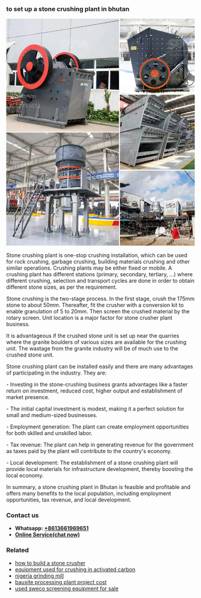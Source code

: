 <h3>to set up a stone crushing plant in bhutan</h3><img src='1703042595.jpg' alt=''><p>Stone crushing plant is one-stop crushing installation, which can be used for rock crushing, garbage crushing, building materials crushing and other similar operations. Crushing plants may be either fixed or mobile. A crushing plant has different stations (primary, secondary, tertiary, ...) where different crushing, selection and transport cycles are done in order to obtain different stone sizes, as per the requirement.</p><p>Stone crushing is the two-stage process. In the first stage, crush the 175mm stone to about 50mm. Thereafter, fit the crusher with a conversion kit to enable granulation of 5 to 20mm. Then screen the crushed material by the rotary screen. Unit location is a major factor for stone crusher plant business.</p><p>It is advantageous if the crushed stone unit is set up near the quarries where the granite boulders of various sizes are available for the crushing unit. The wastage from the granite industry will be of much use to the crushed stone unit.</p><p>Stone crushing plant can be installed easily and there are many advantages of participating in the industry. They are:</p><p>- Investing in the stone-crushing business grants advantages like a faster return on investment, reduced cost, higher output and establishment of market presence.</p><p>- The initial capital investment is modest, making it a perfect solution for small and medium-sized businesses.</p><p>- Employment generation: The plant can create employment opportunities for both skilled and unskilled labor.</p><p>- Tax revenue: The plant can help in generating revenue for the government as taxes paid by the plant will contribute to the country's economy.</p><p>- Local development: The establishment of a stone crushing plant will provide local materials for infrastructure development, thereby boosting the local economy.</p><p>In summary, a stone crushing plant in Bhutan is feasible and profitable and offers many benefits to the local population, including employment opportunities, tax revenue, and local development.</p><h3>Contact us</h3><ul><li><strong>Whatsapp:&nbsp;<a href="https://wa.me/8613661969651">+8613661969651</a></strong></li><li><a href="https://swt.shibang-china.com/?git&amp;zhl&amp;to set up a stone crushing plant in bhutan"><strong>Online Service(chat now)</strong></a></li></ul><h3>Related</h3><ul><li><a href='how to build a stone crusher.md'>how to build a stone crusher</a></li><li><a href='equipment used for crushing in activated carbon.md'>equipment used for crushing in activated carbon</a></li><li><a href='nigeria grinding mill.md'>nigeria grinding mill</a></li><li><a href='bauxite processing plant project cost.md'>bauxite processing plant project cost</a></li><li><a href='used sweco screening equipment for sale.md'>used sweco screening equipment for sale</a></li></ul>